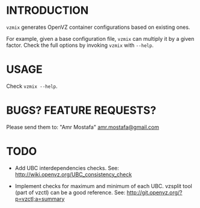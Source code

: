 INTRODUCTION
============

  `vzmix` generates OpenVZ container configurations based on existing ones.

  For example, given a base configuration file, `vzmix` can multiply it by
  a given factor. Check the full options by invoking `vzmix` with `--help`.


USAGE
=====

  Check `vzmix --help`.


BUGS? FEATURE REQUESTS?
=======================

  Please send them to: "Amr Mostafa" <amr.mostafa@gmail.com>


TODO
====

  - Add UBC interdependencies checks.
    See: http://wiki.openvz.org/UBC_consistency_check

  - Implement checks for maximum and minimum of each UBC. vzsplit
    tool (part of vzctl) can be a good reference.
    See: http://git.openvz.org/?p=vzctl;a=summary
